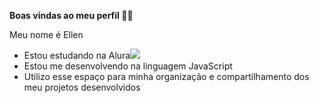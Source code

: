 **Boas vindas ao meu perfil 💙💙**

Meu nome é Ellen

 - Estou estudando na Alura![]([link](https://cursos.alura.com.br/dashboard))
 - Estou me desenvolvendo na linguagem JavaScript
 - Utilizo esse espaço para minha organização e compartilhamento dos meu projetos desenvolvidos
